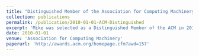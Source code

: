 ```yaml
---
title: "Distinguished Member of the Association for Computing Machinery"
collection: publications
permalink: /publication/2010-01-01-ACM-Distinguished
excerpt: 'Mike was selected as a Distinguished Member of the ACM in 2010.'
date: 2010-01-01
venue: 'Association for Computing Machinery'
paperurl: 'http://awards.acm.org/homepage.cfm?awd=157'
---
```

